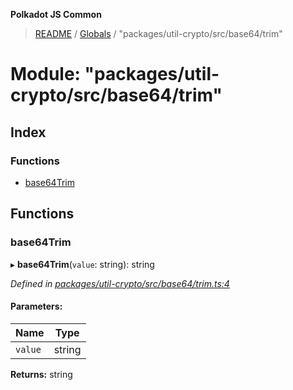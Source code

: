 **Polkadot JS Common**

> [README](../README.md) / [Globals](../globals.md) / "packages/util-crypto/src/base64/trim"

# Module: "packages/util-crypto/src/base64/trim"

## Index

### Functions

* [base64Trim](_packages_util_crypto_src_base64_trim_.md#base64trim)

## Functions

### base64Trim

▸ **base64Trim**(`value`: string): string

*Defined in [packages/util-crypto/src/base64/trim.ts:4](https://github.com/polkadot-js/common/blob/975103fd/packages/util-crypto/src/base64/trim.ts#L4)*

#### Parameters:

Name | Type |
------ | ------ |
`value` | string |

**Returns:** string
